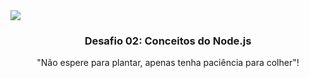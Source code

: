 <img src="https://storage.googleapis.com/golden-wind/bootcamp-gostack/header-desafios.png">

<h3 align="center">Desafio 02: Conceitos do Node.js</h3>

<p align="center">"Não espere para plantar, apenas tenha paciência para colher"!</p>

